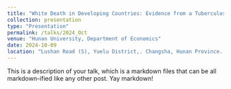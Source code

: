 ```yaml
---
title: "White Death in Developing Countries: Evidence from a Tuberculosis Control Program in China"
collection: presentation
type: "Presentation"
permalink: /talks/2024_Oct
venue: "Hunan University, Department of Economics"
date: 2024-10-09
location: "Lushan Road (S), Yuelu District,. Changsha, Hunan Province. Zip Code: 410082."
---
```


This is a description of your talk, which is a markdown files that can be all markdown-ified like any other post. Yay markdown!
